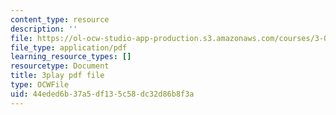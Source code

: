 ```yaml
---
content_type: resource
description: ''
file: https://ol-ocw-studio-app-production.s3.amazonaws.com/courses/3-091sc-introduction-to-solid-state-chemistry-fall-2010/44eded6b37a5df135c58dc32d86b8f3a_Io_4ZckeQ1k.pdf
file_type: application/pdf
learning_resource_types: []
resourcetype: Document
title: 3play pdf file
type: OCWFile
uid: 44eded6b-37a5-df13-5c58-dc32d86b8f3a
---
```

